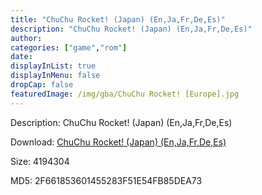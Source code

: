 ```yaml
---
title: "ChuChu Rocket! (Japan) (En,Ja,Fr,De,Es)"
description: "ChuChu Rocket! (Japan) (En,Ja,Fr,De,Es)"
author: 
categories: ["game","rom"]
date: 
displayInList: true
displayInMenu: false
dropCap: false
featuredImage: /img/gba/ChuChu Rocket! [Europe].jpg
---
```


Description: ChuChu Rocket! (Japan) (En,Ja,Fr,De,Es)

Download: <a style="text-decoration:underline;" href="https://mega.nz/#!OeRQQS6S!K5ctjdu1pyWtPzHrPvFwcbaCAgO75443hC3VEhgmEms" target = "_blank" rel = "nofollow" > ChuChu Rocket! (Japan) (En,Ja,Fr,De,Es)</a>

Size: 4194304

MD5: 2F661853601455283F51E54FB85DEA73

